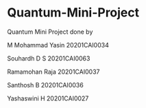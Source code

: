 # Quantum-Mini-Project
Quantum Mini Project done by 

M Mohammad Yasin 20201CAI0034

Souhardh D S 20201CAI0063

Ramamohan Raja 20201CAI0037

Santhosh B 20201CAI0036

Yashaswini H 20201CAI0027

